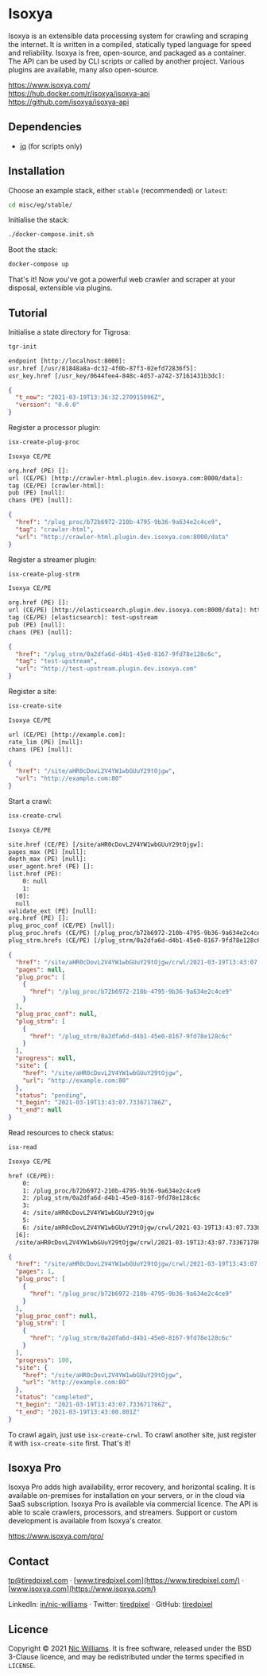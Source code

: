 # Isoxya

Isoxya is an extensible data processing system for crawling and scraping the internet. It is written in a compiled, statically typed language for speed and reliability. Isoxya is free, open-source, and packaged as a container. The API can be used by CLI scripts or called by another project. Various plugins are available, many also open-source.

https://www.isoxya.com/  
https://hub.docker.com/r/isoxya/isoxya-api  
https://github.com/isoxya/isoxya-api  


## Dependencies

- [jq](https://stedolan.github.io/jq/) (for scripts only)


## Installation

Choose an example stack, either `stable` (recommended) or `latest`:

```sh
cd misc/eg/stable/
```

Initialise the stack:

```sh
./docker-compose.init.sh
```

Boot the stack:

```sh
docker-compose up
```

That's it! Now you've got a powerful web crawler and scraper at your disposal, extensible via plugins.


## Tutorial

Initialise a state directory for Tigrosa:

```sh
tgr-init
```

```txt
endpoint [http://localhost:8000]: 
usr.href [/usr/81848a8a-dc32-4f0b-87f3-02efd72836f5]: 
usr_key.href [/usr_key/0644fee4-848c-4d57-a742-37161431b3dc]: 
```

```json
{
  "t_now": "2021-03-19T13:36:32.270915096Z",
  "version": "0.0.0"
}
```

Register a processor plugin:

```sh
isx-create-plug-proc
```

```txt
Isoxya CE/PE

org.href (PE) []: 
url (CE/PE) [http://crawler-html.plugin.dev.isoxya.com:8000/data]: 
tag (CE/PE) [crawler-html]: 
pub (PE) [null]: 
chans (PE) [null]: 
```

```json
{
  "href": "/plug_proc/b72b6972-210b-4795-9b36-9a634e2c4ce9",
  "tag": "crawler-html",
  "url": "http://crawler-html.plugin.dev.isoxya.com:8000/data"
}
```

Register a streamer plugin:

```sh
isx-create-plug-strm
```

```txt
Isoxya CE/PE

org.href (PE) []: 
url (CE/PE) [http://elasticsearch.plugin.dev.isoxya.com:8000/data]: http://test-upstream.plugin.dev.isoxya.com
tag (CE/PE) [elasticsearch]: test-upstream
pub (PE) [null]: 
chans (PE) [null]: 
```

```json
{
  "href": "/plug_strm/0a2dfa6d-d4b1-45e0-8167-9fd78e128c6c",
  "tag": "test-upstream",
  "url": "http://test-upstream.plugin.dev.isoxya.com"
}
```

Register a site:

```sh
isx-create-site
```

```txt
Isoxya CE/PE

url (CE/PE) [http://example.com]: 
rate_lim (PE) [null]: 
chans (PE) [null]: 
```

```json
{
  "href": "/site/aHR0cDovL2V4YW1wbGUuY29tOjgw",
  "url": "http://example.com:80"
}
```

Start a crawl:

```sh
isx-create-crwl
```

```txt
Isoxya CE/PE

site.href (CE/PE) [/site/aHR0cDovL2V4YW1wbGUuY29tOjgw]: 
pages_max (PE) [null]: 
depth_max (PE) [null]: 
user_agent.href (PE) []: 
list.href (PE):
    0: null
    1: 
  [0]: 
  null
validate_ext (PE) [null]: 
org.href (PE) []: 
plug_proc_conf (CE/PE) [null]: 
plug_proc.hrefs (CE/PE) [/plug_proc/b72b6972-210b-4795-9b36-9a634e2c4ce9]: 
plug_strm.hrefs (CE/PE) [/plug_strm/0a2dfa6d-d4b1-45e0-8167-9fd78e128c6c]: 
```

```json
{
  "href": "/site/aHR0cDovL2V4YW1wbGUuY29tOjgw/crwl/2021-03-19T13:43:07.733671786Z",
  "pages": null,
  "plug_proc": [
    {
      "href": "/plug_proc/b72b6972-210b-4795-9b36-9a634e2c4ce9"
    }
  ],
  "plug_proc_conf": null,
  "plug_strm": [
    {
      "href": "/plug_strm/0a2dfa6d-d4b1-45e0-8167-9fd78e128c6c"
    }
  ],
  "progress": null,
  "site": {
    "href": "/site/aHR0cDovL2V4YW1wbGUuY29tOjgw",
    "url": "http://example.com:80"
  },
  "status": "pending",
  "t_begin": "2021-03-19T13:43:07.733671786Z",
  "t_end": null
}
```

Read resources to check status:

```sh
isx-read
```

```txt
Isoxya CE/PE

href (CE/PE):
    0: 
    1: /plug_proc/b72b6972-210b-4795-9b36-9a634e2c4ce9
    2: /plug_strm/0a2dfa6d-d4b1-45e0-8167-9fd78e128c6c
    3: 
    4: /site/aHR0cDovL2V4YW1wbGUuY29tOjgw
    5: 
    6: /site/aHR0cDovL2V4YW1wbGUuY29tOjgw/crwl/2021-03-19T13:43:07.733671786Z
  [6]: 
  /site/aHR0cDovL2V4YW1wbGUuY29tOjgw/crwl/2021-03-19T13:43:07.733671786Z
```

```json
{
  "href": "/site/aHR0cDovL2V4YW1wbGUuY29tOjgw/crwl/2021-03-19T13:43:07.733671786Z",
  "pages": 1,
  "plug_proc": [
    {
      "href": "/plug_proc/b72b6972-210b-4795-9b36-9a634e2c4ce9"
    }
  ],
  "plug_proc_conf": null,
  "plug_strm": [
    {
      "href": "/plug_strm/0a2dfa6d-d4b1-45e0-8167-9fd78e128c6c"
    }
  ],
  "progress": 100,
  "site": {
    "href": "/site/aHR0cDovL2V4YW1wbGUuY29tOjgw",
    "url": "http://example.com:80"
  },
  "status": "completed",
  "t_begin": "2021-03-19T13:43:07.733671786Z",
  "t_end": "2021-03-19T13:43:08.801Z"
}
```

To crawl again, just use `isx-create-crwl`. To crawl another site, just register it with `isx-create-site` first. That's it!


## Isoxya Pro

Isoxya Pro adds high availability, error recovery, and horizontal scaling. It is available on-premises for installation on your servers, or in the cloud via SaaS subscription. Isoxya Pro is available via commercial licence. The API is able to scale crawlers, processors, and streamers. Support or custom development is available from Isoxya's creator.

https://www.isoxya.com/pro/  


## Contact

[tp@tiredpixel.com](mailto:tp@tiredpixel.com) · [www.tiredpixel.com](https://www.tiredpixel.com/) · [www.isoxya.com](https://www.isoxya.com/)

LinkedIn: [in/nic-williams](https://www.linkedin.com/in/nic-williams/) · Twitter: [tiredpixel](https://twitter.com/tiredpixel/) · GitHub: [tiredpixel](https://github.com/tiredpixel)


## Licence

Copyright © 2021 [Nic Williams](https://www.tiredpixel.com/). It is free software, released under the BSD 3-Clause licence, and may be redistributed under the terms specified in `LICENSE`.
